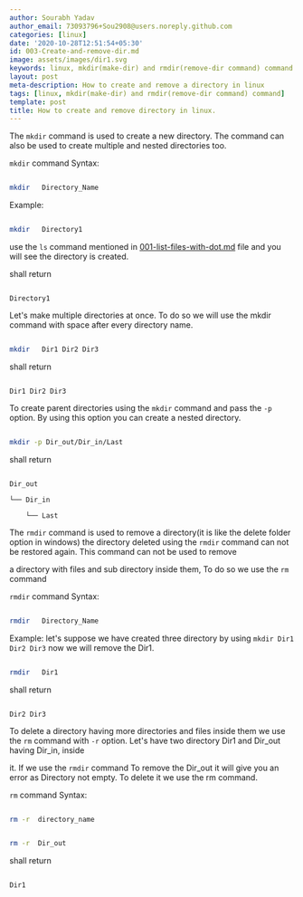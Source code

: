 ```yaml
---
author: Sourabh Yadav
author_email: 73093796+Sou2908@users.noreply.github.com
categories: [linux]
date: '2020-10-28T12:51:54+05:30'
id: 003-Create-and-remove-dir.md
image: assets/images/dir1.svg
keywords: linux, mkdir(make-dir) and rmdir(remove-dir command) command
layout: post
meta-description: How to create and remove a directory in linux
tags: [linux, mkdir(make-dir) and rmdir(remove-dir command) command]
template: post
title: How to create and remove directory in linux.
---
```


The `mkdir` command is used to create a new directory. The command can also be used to create multiple and nested directories too.



`mkdir` command Syntax:



```bash

mkdir   Directory_Name

```

Example: 

```bash

mkdir   Directory1

```

use the `ls` command mentioned in [001-list-files-with-dot.md](linux/001-list-files-with-dot.md) file and you will see  the directory is created.



shall return



```

Directory1

```

Let's make multiple directories at once. To do so we will use the mkdir command with space after every directory name.



```bash

mkdir   Dir1 Dir2 Dir3

```



shall return



```

Dir1 Dir2 Dir3 

```

To create parent directories using the `mkdir` command and pass the `-p` option. By using this option you can create a nested directory. 



```bash

mkdir -p Dir_out/Dir_in/Last

```



shall return



```

Dir_out

└── Dir_in

    └── Last

```



The `rmdir` command is used to remove a directory(it is like the delete folder option in windows) the directory deleted using the `rmdir` command can not be restored again. This command can not be used to remove 

a directory with files and sub directory inside them, To do so we use the `rm` command 



`rmdir` command Syntax:



```bash

rmdir   Directory_Name

```

Example: let's suppose we have created three directory  by using `mkdir Dir1 Dir2 Dir3` now we will remove the Dir1.



```bash

rmdir   Dir1

```

shall return



```

Dir2 Dir3 

```

To delete a directory having more directories and files inside them we use the `rm` command with `-r` option. Let's have two directory Dir1 and  Dir_out having Dir_in, inside 

it. If we use the `rmdir` command To remove the Dir_out it will give you an error as Directory not empty. To delete it we use the rm command. 



`rm` command Syntax:



```bash

rm -r  directory_name

```





```bash

rm -r  Dir_out

```



shall return



```

Dir1

```


